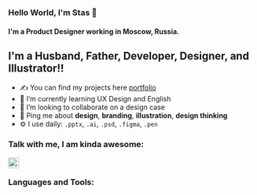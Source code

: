 ### Hello World, I'm Stas  👋

#### I'm a Product Designer working in Moscow, Russia.

## I'm a Husband, Father, Developer, Designer, and Illustrator!!
- ✍ You can find my projects here [portfolio]
- 🌱 I’m currently learning UX Design and English
- 👯 I’m looking to collaborate on a design case
- 💬 Ping me about **design**, **branding**, **illustration**, **design thinking**
- ⚙️ I use daily: `.pptx`, `.ai`, `.psd`, `.figma`, `.pen`

### Talk with me, I am kinda awesome:
[<img align="left" alt="stasdodesign | LinkedIn" width="22px" src="https://cdn.jsdelivr.net/npm/simple-icons@v3/icons/linkedin.svg" />][linkedin]

<br />

### Languages and Tools:

[website]: https://holistic-developer.com/
[portfolio]: http://stasdodesign.com/
[linkedin]: https://linkedin.com/in/stasdodesign
